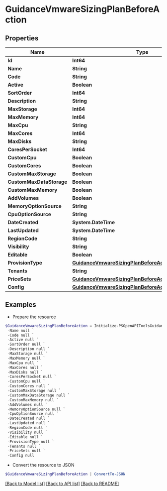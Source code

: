 # GuidanceVmwareSizingPlanBeforeAction
## Properties

Name | Type | Description | Notes
------------ | ------------- | ------------- | -------------
**Id** | **Int64** |  | [optional] 
**Name** | **String** |  | [optional] 
**Code** | **String** |  | [optional] 
**Active** | **Boolean** |  | [optional] 
**SortOrder** | **Int64** |  | [optional] 
**Description** | **String** |  | [optional] 
**MaxStorage** | **Int64** |  | [optional] 
**MaxMemory** | **Int64** |  | [optional] 
**MaxCpu** | **String** |  | [optional] 
**MaxCores** | **Int64** |  | [optional] 
**MaxDisks** | **String** |  | [optional] 
**CoresPerSocket** | **Int64** |  | [optional] 
**CustomCpu** | **Boolean** |  | [optional] 
**CustomCores** | **Boolean** |  | [optional] 
**CustomMaxStorage** | **Boolean** |  | [optional] 
**CustomMaxDataStorage** | **Boolean** |  | [optional] 
**CustomMaxMemory** | **Boolean** |  | [optional] 
**AddVolumes** | **Boolean** |  | [optional] 
**MemoryOptionSource** | **String** |  | [optional] 
**CpuOptionSource** | **String** |  | [optional] 
**DateCreated** | **System.DateTime** |  | [optional] 
**LastUpdated** | **System.DateTime** |  | [optional] 
**RegionCode** | **String** |  | [optional] 
**Visibility** | **String** |  | [optional] 
**Editable** | **Boolean** |  | [optional] 
**ProvisionType** | [**GuidanceVmwareSizingPlanBeforeActionProvisionType**](GuidanceVmwareSizingPlanBeforeActionProvisionType.md) |  | [optional] 
**Tenants** | **String** |  | [optional] 
**PriceSets** | [**GuidanceVmwareSizingPlanBeforeActionPriceSetsInner[]**](GuidanceVmwareSizingPlanBeforeActionPriceSetsInner.md) |  | [optional] 
**Config** | [**GuidanceVmwareSizingPlanBeforeActionConfig**](GuidanceVmwareSizingPlanBeforeActionConfig.md) |  | [optional] 

## Examples

- Prepare the resource
```powershell
$GuidanceVmwareSizingPlanBeforeAction = Initialize-PSOpenAPIToolsGuidanceVmwareSizingPlanBeforeAction  -Id null `
 -Name null `
 -Code null `
 -Active null `
 -SortOrder null `
 -Description null `
 -MaxStorage null `
 -MaxMemory null `
 -MaxCpu null `
 -MaxCores null `
 -MaxDisks null `
 -CoresPerSocket null `
 -CustomCpu null `
 -CustomCores null `
 -CustomMaxStorage null `
 -CustomMaxDataStorage null `
 -CustomMaxMemory null `
 -AddVolumes null `
 -MemoryOptionSource null `
 -CpuOptionSource null `
 -DateCreated null `
 -LastUpdated null `
 -RegionCode null `
 -Visibility null `
 -Editable null `
 -ProvisionType null `
 -Tenants null `
 -PriceSets null `
 -Config null
```

- Convert the resource to JSON
```powershell
$GuidanceVmwareSizingPlanBeforeAction | ConvertTo-JSON
```

[[Back to Model list]](../README.md#documentation-for-models) [[Back to API list]](../README.md#documentation-for-api-endpoints) [[Back to README]](../README.md)

